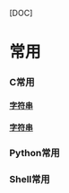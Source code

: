 [DOC]

# 常用

### C常用
#### [字符串](http://www.baidu.com)
#### [字符串](c_string.md)


### Python常用


### Shell常用




